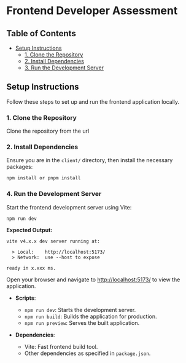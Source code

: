 # Frontend Developer Assessment

## Table of Contents

- [Setup Instructions](#setup-instructions)
  - [1. Clone the Repository](#1-clone-the-repository)
  - [2. Install Dependencies](#2-install-dependencies)
  - [3. Run the Development Server](#4-run-the-development-server)
    
    
    

## Setup Instructions

Follow these steps to set up and run the frontend application locally.

### 1. Clone the Repository

Clone the repository from the url 

### 2. Install Dependencies

Ensure you are in the `client/` directory, then install the necessary packages:

```bash
npm install or pnpm install
```

### 4. Run the Development Server

Start the frontend development server using Vite:

```bash
npm run dev
```

**Expected Output:**

```arduino
vite v4.x.x dev server running at:

  > Local:    http://localhost:5173/
  > Network:  use --host to expose

ready in x.xxx ms.
```

Open your browser and navigate to [http://localhost:5173/](http://localhost:5173/) to view the application.









- **Scripts**:

  - `npm run dev`: Starts the development server.
  - `npm run build`: Builds the application for production.
  - `npm run preview`: Serves the built application.

- **Dependencies**:
  - Vite: Fast frontend build tool.
  - Other dependencies as specified in `package.json`.


